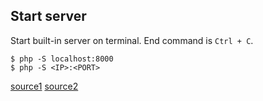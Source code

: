 ## Start server

Start built-in server on terminal.
End command is `Ctrl + C`.

```
$ php -S localhost:8000
$ php -S <IP>:<PORT>
```

[source1](http://php.net/manual/en/features.commandline.webserver.php)
[source2](https://stackoverflow.com/questions/1678010/php-server-on-local-machine)